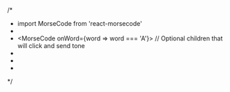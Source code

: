 /*
 * import MorseCode from 'react-morsecode'
 *
 * <MorseCode
     onWord={word => word === 'A'}>
 // Optional children that will click and send tone
 *   <RedButton />
 * </MorseCode>
 *
 */


